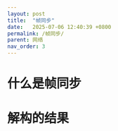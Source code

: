 ```yaml
---
layout: post
title:  "帧同步"
date:   2025-07-06 12:40:39 +0800
permalink: /帧同步/
parent: 网络
nav_order: 3
---
```


# 什么是帧同步
# 解构的结果
